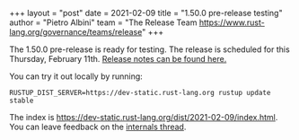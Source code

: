 +++
layout = "post"
date = 2021-02-09
title = "1.50.0 pre-release testing"
author = "Pietro Albini"
team = "The Release Team <https://www.rust-lang.org/governance/teams/release>"
+++

The 1.50.0 pre-release is ready for testing. The release is scheduled for this
Thursday, February 11th. [Release notes can be found here.][relnotes]

You can try it out locally by running:

```plain
RUSTUP_DIST_SERVER=https://dev-static.rust-lang.org rustup update stable
```

The index is <https://dev-static.rust-lang.org/dist/2021-02-09/index.html>. You
can leave feedback on the [internals thread][internals].

[#76980]: https://github.com/rust-lang/rust/issues/76980
[relnotes]: https://github.com/rust-lang/rust/blob/master/RELEASES.md#version-1500-2021-02-11
[internals]: https://internals.rust-lang.org/t/rust-1-50-0-pre-release-testing/14012
